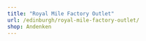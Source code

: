 ```yaml
---
title: "Royal Mile Factory Outlet"
url: /edinburgh/royal-mile-factory-outlet/
shop: Andenken
---
```

